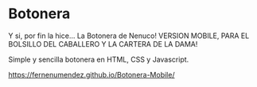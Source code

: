 # Botonera
Y si, por fin la hice... La Botonera de Nenuco!
VERSION MOBILE, PARA EL BOLSILLO DEL CABALLERO Y LA CARTERA DE LA DAMA!

Simple y sencilla botonera en HTML, CSS y Javascript.
 
https://fernenumendez.github.io/Botonera-Mobile/
